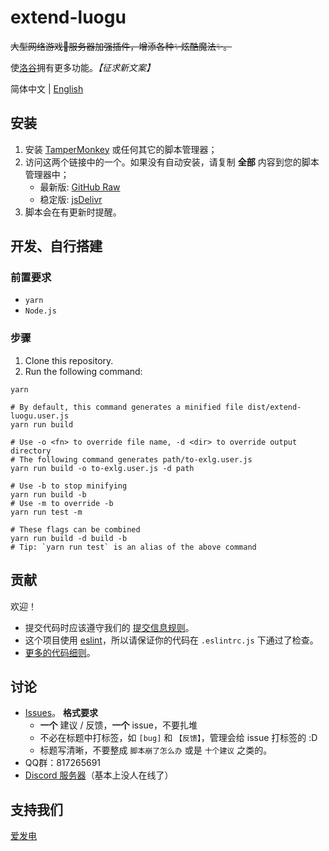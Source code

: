 # extend-luogu

~~大型网络游戏👀服务器加强插件，增添各种✨炫酷魔法✨。~~

使[洛谷](https://luogu.com.cn)拥有更多功能。_【征求新文案】_

简体中文 | [English](./README.en.md)

## 安装

1. 安装 [TamperMonkey](https://www.tampermonkey.net) 或任何其它的脚本管理器；
2. 访问这两个链接中的一个。如果没有自动安装，请复制 __全部__ 内容到您的脚本管理器中；
    - 最新版: [GitHub Raw](https://github.com/extend-luogu/extend-luogu/raw/latest/dist/extend-luogu.min.user.js)
    - 稳定版: [jsDelivr](https://cdn.jsdelivr.net/gh/extend-luogu/extend-luogu/dist/extend-luogu.min.user.js)
3. 脚本会在有更新时提醒。

## 开发、自行搭建
### 前置要求
- `yarn`
- `Node.js`

### 步骤
1. Clone this repository.
2. Run the following command:

```
yarn

# By default, this command generates a minified file dist/extend-luogu.user.js
yarn run build

# Use -o <fn> to override file name, -d <dir> to override output directory
# The following command generates path/to-exlg.user.js
yarn run build -o to-exlg.user.js -d path

# Use -b to stop minifying
yarn run build -b
# Use -m to override -b
yarn run test -m

# These flags can be combined
yarn run build -d build -b
# Tip: `yarn run test` is an alias of the above command
```

## 贡献

欢迎！

- 提交代码时应该遵守我们的 [提交信息规则](https://github.com/extend-luogu/ExtendLuoguGitCommitMsgStd)。
- 这个项目使用 [eslint](https://eslint.org/)，所以请保证你的代码在 `.eslintrc.js` 下通过了检查。
- [更多的代码细则](https://github.com/orgs/extend-luogu/projects/1)。

## 讨论

- [Issues](https://github.com/extend-luogu/extend-luogu/issues)。
  **格式要求**
  - **一个** 建议 / 反馈，**一个** issue，不要扎堆
  - 不必在标题中打标签，如 `[bug]` 和 `【反馈】`，管理会给 issue 打标签的 :D
  - 标题写清晰，不要整成 `脚本崩了怎么办` 或是 `十个建议` 之类的。
- QQ群：817265691
- [Discord 服务器](https://discord.gg/mHsx9crXjv)（基本上没人在线了）

## 支持我们

[爱发电](https://afdian.net/@extend-luogu)
